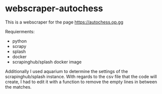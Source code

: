 # webscraper-autochess
This is a webscraper for the page https://autochess.op.gg

Requierments:
- python
- scrapy
- splash
- docker
- scrapinghub/splash docker image

Additionally I used aquarium to determine the settings of the scrapinghub/splash instance.
With regards to the csv file that the code will create, I had to edit it with a  function to remove the empty lines in between the matches.
